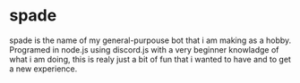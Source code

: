 # spade

spade is the name of my general-purpouse bot that i am making as a hobby.
Programed in node.js using discord.js with a very beginner knowladge of what i am doing,
this is realy just a bit of fun that i wanted to have and to get a new experience.